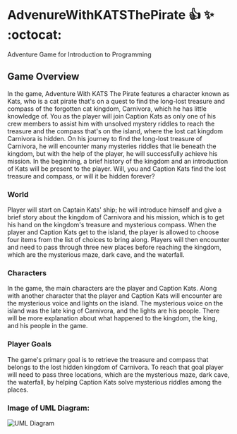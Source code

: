 # AdvenureWithKATSThePirate :+1: :sparkles: :octocat:  
Adventure Game for Introduction to Programming

## Game Overview
In the game, Adventure With KATS The Pirate features a character known as Kats, who is a cat pirate that's on a quest to find the long-lost treasure and compass of the forgotten cat kingdom, Carnivora, which he has little knowledge of. You as the player will join Caption Kats as only one of his crew members to assist him with unsolved mystery riddles to reach the treasure and the compass that's on the island, where the lost cat kingdom Carnivora is hidden. On his journey to find the long-lost treasure of Carnivora, he will encounter many mysteries riddles that lie beneath the kingdom, but with the help of the player, he will successfully achieve his mission. In the beginning, a brief history of the kingdom and an introduction of Kats will be present to the player. Will, you and Caption Kats find the lost treasure and compass, or will it be hidden forever?

### World
Player will start on Captain Kats' ship; he will introduce himself and give a brief story about the kingdom of Carnivora and his mission, which is to get his hand on the kingdom's treasure and mysterious compass. When the player and Caption Kats get to the island, the player is allowed to choose four items from the list of choices to bring along. Players will then encounter and need to pass through three new places before reaching the kingdom, which are the mysterious maze, dark cave, and the waterfall.

### Characters
In the game, the main characters are the player and Caption Kats. Along with another character that the player and Caption Kats will encounter are the mysterious voice and lights on the island. The mysterious voice on the island was the late king of Carnivora, and the lights are his people. There will be more explanation about what happened to the kingdom, the king, and his people in the game.

### Player Goals
The game's primary goal is to retrieve the treasure and compass that belongs to the lost hidden kingdom of Carnivora. To reach that goal player will need to pass three locations, which are the mysterious maze, dark cave, the waterfall, by helping Caption Kats solve mysterious riddles among the places.

### Image of UML Diagram:
![UML Diagram](https://user-images.githubusercontent.com/67672827/88486204-b71a4f00-cf41-11ea-84b7-995ed8db2e67.png)
